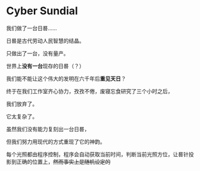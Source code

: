 # Cyber Sundial

我们做了一台日晷……

日晷是古代劳动人民智慧的结晶。

只做出了一台，没有量产。

世界上**没有一台**现存的日晷（？）

我们能不能让这个伟大的发明在六千年后**重见天日**？

终于在我们工作室齐心协力，孜孜不倦，废寝忘食研究了三个小时之后，

我们放弃了。

它太复杂了。

虽然我们没有能力复刻出一台日晷，

但我们努力用现代的方式重现了它的神韵。

每个光照都由程序控制，程序会自动获取当前时间，判断当前光照方位，让晷针投影到正确的位置上，~~然而事实上是随机设定的~~
